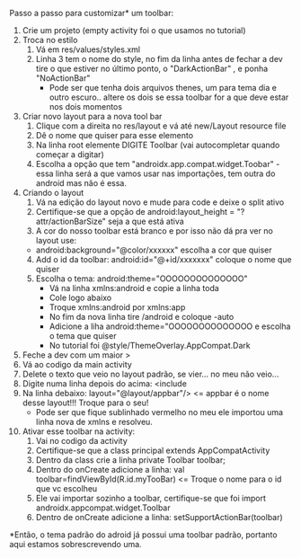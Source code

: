 Passo a passo para customizar* um toolbar:

1. Crie um projeto (empty activity foi o que usamos no tutorial)
2. Troca no estilo
   1. Vá em res/values/styles.xml
   2. Linha 3 tem o nome do style, no fim da linha antes de fechar a dev tire o que estiver no último ponto, o "DarkActionBar" , e ponha "NoActionBar"
      - Pode ser que tenha dois arquivos thenes, um para tema dia e outro escuro.. altere os dois se essa toolbar for a que deve estar nos dois momentos
3. Criar novo layout para a nova tool bar
   1. Clique com a direita no res/layout e vá até new/Layout resource file
   2. Dê o nome que quiser para esse elemento
   3. Na linha root elemente DIGITE Toolbar (vai autocompletar quando começar a digitar)
   4. Escolha a opção que tem "androidx.app.compat.widget.Toobar" - essa linha será a que vamos usar nas importações, tem outra do android mas não é essa.
4. Criando o layout
   1. Vá na edição do layout novo  e mude para code e deixe o split ativo
   2. Certifique-se que a opção de android:layout_height = "?attr/actionBarSize" seja a que está ativa
   3.  A cor do nosso toolbar está branco e por isso não dá pra ver no layout use:
      - android:background="@color/xxxxxx" escolha a cor que quiser
   4. Add o id da toolbar: android:id="@+id/xxxxxxx" coloque o nome que quiser
   5. Escolha o tema: android:theme="OOOOOOOOOOOOOO"
      - Vá na linha xmlns:android e copie a linha toda
      - Cole logo abaixo
      - Troque xmlns:android por xmlns:app
      - No fim da nova linha tire /android e coloque -auto
      - Adicione a liha android:theme="OOOOOOOOOOOOOO e escolha o tema que quiser
      - No tutorial foi @style/ThemeOverlay.AppCompat.Dark
5. Feche a dev com um maior >
6. Vá ao codigo da main activity
7.  Delete o texto que veio no layout padrão, se vier... no meu não veio...
8. Digite numa linha depois do acima: <include
9. Na linha debaixo: layout="@layout/appbar"/>  <= appbar é o nome desse layout!!! Troque para o seu! 
   - Pode ser que fique sublinhado vermelho no  meu ele importou uma linha nova de xmlns e resolveu.
10. Ativar esse toolbar na activity:
    1. Vai no codigo da activity
    2. Certifique-se que a class principal extends AppCompatActivity
    3. Dentro da class crie a linha private Toolbar toolbar;
    4. Dentro do onCreate adicione a linha: val toolbar=findViewById(R.id.myTooBar) <= Troque o nome para o id que vc escolheu
    5. Ele vai importar sozinho a toolbar, certifique-se que foi import androidx.appcompat.widget.Toolbar
    6. Dentro de onCreate adicione a linha: setSupportActionBar(toolbar)



*Então, o tema padrão do adroid já possui uma toolbar padrão, portanto aqui estamos sobrescrevendo uma.

